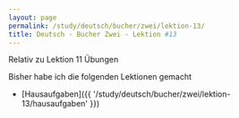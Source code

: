 ```yaml
---
layout: page
permalink: /study/deutsch/bucher/zwei/lektion-13/
title: Deutsch - Bucher Zwei - Lektion #13
---
```


Relativ zu Lektion 11 Übungen

Bisher habe ich die folgenden Lektionen gemacht

* [Hausaufgaben]({{ '/study/deutsch/bucher/zwei/lektion-13/hausaufgaben' }})
